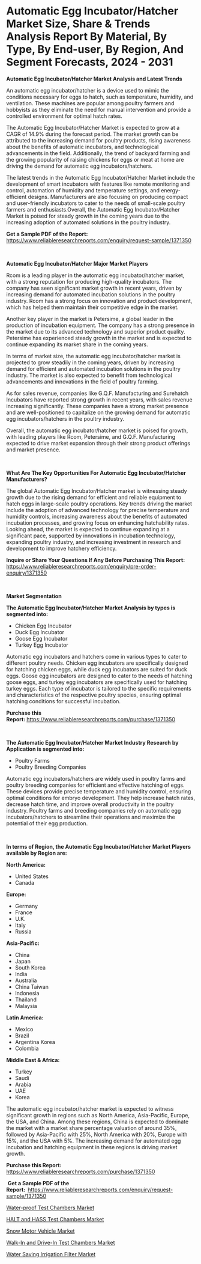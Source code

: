 <p><h1>Automatic Egg Incubator/Hatcher Market Size, Share & Trends Analysis Report By Material, By Type, By End-user, By Region, And Segment Forecasts, 2024 - 2031</h1></p><p><strong>Automatic Egg Incubator/Hatcher Market Analysis and Latest Trends</strong></p>
<p><p>An automatic egg incubator/hatcher is a device used to mimic the conditions necessary for eggs to hatch, such as temperature, humidity, and ventilation. These machines are popular among poultry farmers and hobbyists as they eliminate the need for manual intervention and provide a controlled environment for optimal hatch rates.</p><p>The Automatic Egg Incubator/Hatcher Market is expected to grow at a CAGR of 14.9% during the forecast period. The market growth can be attributed to the increasing demand for poultry products, rising awareness about the benefits of automatic incubators, and technological advancements in the field. Additionally, the trend of backyard farming and the growing popularity of raising chickens for eggs or meat at home are driving the demand for automatic egg incubators/hatchers.</p><p>The latest trends in the Automatic Egg Incubator/Hatcher Market include the development of smart incubators with features like remote monitoring and control, automation of humidity and temperature settings, and energy-efficient designs. Manufacturers are also focusing on producing compact and user-friendly incubators to cater to the needs of small-scale poultry farmers and enthusiasts.Overall, the Automatic Egg Incubator/Hatcher Market is poised for steady growth in the coming years due to the increasing adoption of automated solutions in the poultry industry.</p></p>
<p><strong>Get a Sample PDF of the Report:&nbsp;</strong> <a href="https://www.reliableresearchreports.com/enquiry/request-sample/1371350">https://www.reliableresearchreports.com/enquiry/request-sample/1371350</a></p>
<p>&nbsp;</p>
<p><strong>Automatic Egg Incubator/Hatcher Major Market Players</strong></p>
<p><p>Rcom is a leading player in the automatic egg incubator/hatcher market, with a strong reputation for producing high-quality incubators. The company has seen significant market growth in recent years, driven by increasing demand for automated incubation solutions in the poultry industry. Rcom has a strong focus on innovation and product development, which has helped them maintain their competitive edge in the market.</p><p>Another key player in the market is Petersime, a global leader in the production of incubation equipment. The company has a strong presence in the market due to its advanced technology and superior product quality. Petersime has experienced steady growth in the market and is expected to continue expanding its market share in the coming years.</p><p>In terms of market size, the automatic egg incubator/hatcher market is projected to grow steadily in the coming years, driven by increasing demand for efficient and automated incubation solutions in the poultry industry. The market is also expected to benefit from technological advancements and innovations in the field of poultry farming.</p><p>As for sales revenue, companies like G.Q.F. Manufacturing and Surehatch Incubators have reported strong growth in recent years, with sales revenue increasing significantly. These companies have a strong market presence and are well-positioned to capitalize on the growing demand for automatic egg incubators/hatchers in the poultry industry.</p><p>Overall, the automatic egg incubator/hatcher market is poised for growth, with leading players like Rcom, Petersime, and G.Q.F. Manufacturing expected to drive market expansion through their strong product offerings and market presence.</p></p>
<p>&nbsp;</p>
<p><strong>What Are The Key Opportunities For Automatic Egg Incubator/Hatcher Manufacturers?</strong></p>
<p><p>The global Automatic Egg Incubator/Hatcher market is witnessing steady growth due to the rising demand for efficient and reliable equipment to hatch eggs in large-scale poultry operations. Key trends driving the market include the adoption of advanced technology for precise temperature and humidity controls, increasing awareness about the benefits of automated incubation processes, and growing focus on enhancing hatchability rates. Looking ahead, the market is expected to continue expanding at a significant pace, supported by innovations in incubation technology, expanding poultry industry, and increasing investment in research and development to improve hatchery efficiency.</p></p>
<p><strong>Inquire or Share Your Questions If Any Before Purchasing This Report:</strong> <a href="https://www.reliableresearchreports.com/enquiry/pre-order-enquiry/1371350">https://www.reliableresearchreports.com/enquiry/pre-order-enquiry/1371350</a></p>
<p>&nbsp;</p>
<p><strong>Market Segmentation</strong></p>
<p><strong>The Automatic Egg Incubator/Hatcher Market Analysis by types is segmented into:</strong></p>
<p><ul><li>Chicken Egg Incubator</li><li>Duck Egg Incubator</li><li>Goose Egg Incubator</li><li>Turkey Egg Incubator</li></ul></p>
<p><p>Automatic egg incubators and hatchers come in various types to cater to different poultry needs. Chicken egg incubators are specifically designed for hatching chicken eggs, while duck egg incubators are suited for duck eggs. Goose egg incubators are designed to cater to the needs of hatching goose eggs, and turkey egg incubators are specifically used for hatching turkey eggs. Each type of incubator is tailored to the specific requirements and characteristics of the respective poultry species, ensuring optimal hatching conditions for successful incubation.</p></p>
<p><strong>Purchase this Report:&nbsp;</strong><a href="https://www.reliableresearchreports.com/purchase/1371350">https://www.reliableresearchreports.com/purchase/1371350</a></p>
<p>&nbsp;</p>
<p><strong>The Automatic Egg Incubator/Hatcher Market Industry Research by Application is segmented into:</strong></p>
<p><ul><li>Poultry Farms</li><li>Poultry Breeding Companies</li></ul></p>
<p><p>Automatic egg incubators/hatchers are widely used in poultry farms and poultry breeding companies for efficient and effective hatching of eggs. These devices provide precise temperature and humidity control, ensuring optimal conditions for embryo development. They help increase hatch rates, decrease hatch time, and improve overall productivity in the poultry industry. Poultry farms and breeding companies rely on automatic egg incubators/hatchers to streamline their operations and maximize the potential of their egg production.</p></p>
<p>&nbsp;</p>
<p><strong>In terms of Region, the Automatic Egg Incubator/Hatcher Market Players available by Region are:</strong></p>
<p>
    <p> <strong> North America: </strong>
        <ul>
            <li>United States</li>
            <li>Canada</li>
        </ul>
        </p> 
    <p> <strong> Europe: </strong>
        <ul>
            <li>Germany</li>
            <li>France</li>
            <li>U.K.</li>
            <li>Italy</li>
            <li>Russia</li>
        </ul>
        </p> 
    <p> <strong> Asia-Pacific: </strong>
        <ul>
            <li>China</li>
            <li>Japan</li>
            <li>South Korea</li>
            <li>India</li>
            <li>Australia</li>
            <li>China Taiwan</li>
            <li>Indonesia</li>
            <li>Thailand</li>
            <li>Malaysia</li>
        </ul>
        </p> 
    <p> <strong> Latin America: </strong>
        <ul>
            <li>Mexico</li>
            <li>Brazil</li>
            <li>Argentina Korea</li>
            <li>Colombia</li>
        </ul>
        </p> 
    <p> <strong> Middle East & Africa: </strong>
        <ul>
            <li>Turkey</li>
            <li>Saudi</li>
            <li>Arabia</li>
            <li>UAE</li>
            <li>Korea</li>
        </ul>
    </p>
    </p>
<p><p>The automatic egg incubator/hatcher market is expected to witness significant growth in regions such as North America, Asia-Pacific, Europe, the USA, and China. Among these regions, China is expected to dominate the market with a market share percentage valuation of around 35%, followed by Asia-Pacific with 25%, North America with 20%, Europe with 15%, and the USA with 5%. The increasing demand for automated egg incubation and hatching equipment in these regions is driving market growth.</p></p>
<p><strong>Purchase this Report: </strong><a href="https://www.reliableresearchreports.com/purchase/1371350">https://www.reliableresearchreports.com/purchase/1371350</a></p>
<p>&nbsp;<strong>Get a Sample PDF of the Report:&nbsp;&nbsp;</strong><a href="https://www.reliableresearchreports.com/enquiry/request-sample/1371350">https://www.reliableresearchreports.com/enquiry/request-sample/1371350</a></p>
<p><strong></strong></p>
<p><p><a href="https://medium.com/p/81feaf06d2d6/edit">Water-proof Test Chambers Market</a></p><p><a href="https://medium.com/p/a4735b0d5df6/edit">HALT and HASS Test Chambers Market</a></p><p><a href="https://medium.com/p/2650e0edc38a/edit">Snow Motor Vehicle Market</a></p><p><a href="https://medium.com/p/94c6509a42e9/edit">Walk-In and Drive-In Test Chambers Market</a></p><p><a href="https://medium.com/p/e661706467ce/edit">Water Saving Irrigation Filter Market</a></p></p>